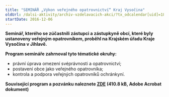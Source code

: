 ```yaml
---
title: "SEMINÁŘ „Výkon veřejného opatrovnictví“ Kraj Vysočina"
oldUrl: /dalsi-aktivity/archiv-vzdelavacich-akci/?tx_odcalendar[uid]=183&cHash=4527d6f73fa02b5adc6b74383fefb2fe
startDate: 2016-12-06
---
```


<p><b>Seminář, kterého se zúčastnili zástupci a zástupkyně obcí, které byly ustanoveny veřejným opatrovníkem, proběhl na Krajském úřadu Kraje Vysočina v Jihlavě.</b></p>
<p><b>Program semináře zahrnoval tyto tématické okruhy:</b></p>
<p></p><ul><li>právní úprava omezení svéprávnosti a opatrovnictví;</li><li>postavení obce jako veřejného opatrovníka;</li><li>kontrola a podpora veřejných opatrovníků ochránkyní.</li></ul><p><b>Související program a pozvánku naleznete <a href="https://www.ochrance.cz/fileadmin/user_upload/projekt_ESF/ARCHIV_2016/SEMINARE_ARCHIV/12_06_Vykon_verejneho_opatrovnictvi_pozvanka.pdf" target="_blank">ZDE</a> (410.8 kB, Adobe Acrobat dokument)</b></p>
<p></p>

